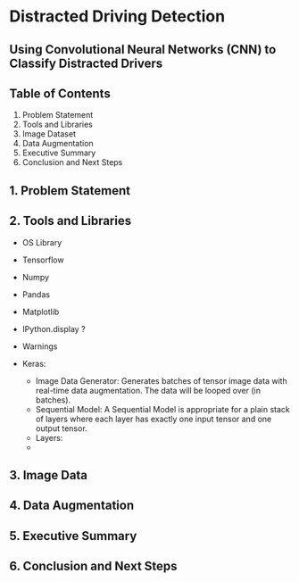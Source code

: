 # Distracted Driving Detection

## Using Convolutional Neural Networks (CNN) to Classify Distracted Drivers

## Table of Contents

1. Problem Statement
2. Tools and Libraries
3. Image Dataset
4. Data Augmentation
5. Executive Summary
6. Conclusion and Next Steps

## 1. Problem Statement



## 2. Tools and Libraries

- OS Library
- Tensorflow
- Numpy
- Pandas
- Matplotlib
- IPython.display ?
- Warnings

- Keras:
  - Image Data Generator: Generates batches of tensor image data with real-time data augmentation.
  The data will be looped over (in batches).
  - Sequential Model: A Sequential Model is appropriate for a plain stack of layers where each layer has exactly one input tensor and one output tensor.
  - Layers:
  -   

## 3. Image Data

## 4. Data Augmentation

## 5. Executive Summary

## 6. Conclusion and Next Steps

